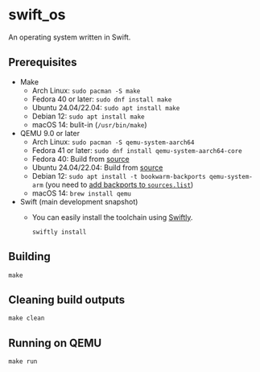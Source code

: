 # swift_os

An operating system written in Swift.

## Prerequisites

- Make
  - Arch Linux: `sudo pacman -S make`
  - Fedora 40 or later: `sudo dnf install make`
  - Ubuntu 24.04/22.04: `sudo apt install make`
  - Debian 12: `sudo apt install make`
  - macOS 14: bulit-in (`/usr/bin/make`)
- QEMU 9.0 or later
  - Arch Linux: `sudo pacman -S qemu-system-aarch64`
  - Fedora 41 or later: `sudo dnf install qemu-system-aarch64-core`
  - Fedora 40: Build from [source](https://www.qemu.org/download/#source)
  - Ubuntu 24.04/22.04: Build from [source](https://www.qemu.org/download/#source)
  - Debian 12: `sudo apt install -t bookwarm-backports qemu-system-arm` (you need to [add backports to `sources.list`](https://backports.debian.org/Instructions/#index2h2))
  - macOS 14: `brew install qemu`
- Swift (main development snapshot)
  - You can easily install the toolchain using [Swiftly](https://www.swift.org/install/).

    ```shell
    swiftly install
    ```

## Building

```shell
make
```

## Cleaning build outputs

```shell
make clean
```

## Running on QEMU

```shell
make run
```
